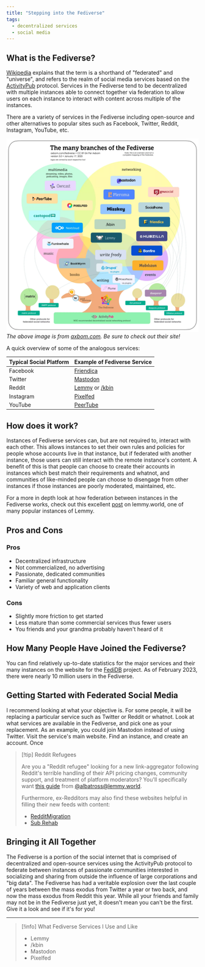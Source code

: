 ```yaml
---
title: "Stepping into the Fediverse"
tags:
  - decentralized services
  - social media
---
```


## What is the Fediverse?
[Wikipedia](https://en.wikipedia.org/wiki/Fediverse) explains that the term is a shorthand of "federated" and "universe", and refers to the realm of social media services based on the [ActivityPub](https://en.wikipedia.org/wiki/ActivityPub) protocol. Services in the Fediverse tend to be decentralized with multiple instances able to connect together via federation to allow users on each instance to interact with content across multiple of the instances.

There are a variety of services in the Fediverse including open-source and other alternatives to popular sites such as Facebook, Twitter, Reddit, Instagram, YouTube, etc.

![fediverse-branches-axbom-30-CC-BY-SA.png](/published/media/fediverse-branches-axbom-30-CC-BY-SA.png)
*The above image is from [axbom.com](https://axbom.com/fediverse/). Be sure to check out their site!*

A quick overview of some of the analogous services:

| **Typical Social Platform** | **Example of Fediverse Service** |
| ----------------------- | ----------------------------- |
| Facebook                | [Friendica](https://friendi.ca/)                     |
| Twitter                 | [Mastodon](https://mastodon.social/about)                      |
| Reddit                  | [Lemmy](https://join-lemmy.org/) or [/kbin](https://kbin.pub/en)                 |
| Instagram               | [Pixelfed](https://pixelfed.org/)                      |
| YouTube                 | [PeerTube](https://joinpeertube.org/en_US)                      |

## How does it work?
Instances of Fediverse services can, but are not required to, interact with each other. This allows instances to set their own rules and policies for people whose accounts live in that instance, but if federated with another instance, those users can still interact with the remote instance's content. A benefit of this is that people can choose to create their accounts in instances which best match their requirements and whatnot, and communities of like-minded people can choose to disengage from other instances if those instances are poorly moderated, maintained, etc. 

For a more in depth look at how federation between instances in the Fediverse works, check out this excellent [post](https://lemmy.world/post/149743) on lemmy.world, one of many popular instances of Lemmy.

## Pros and Cons
### Pros
- Decentralized infrastructure
- Not commercialized, no advertising
- Passionate, dedicated communities
- Familiar general functionality
- Variety of web and application clients
### Cons
- Slightly more friction to get started
- Less mature than some commercial services thus fewer users
- You friends and your grandma probably haven't heard of it

## How Many People Have Joined the Fediverse?
You can find relatively up-to-date statistics for the major services and their many instances on the website for the [FediDB](https://fedidb.org/) project. As of February 2023, there were nearly 10 million users in the Fediverse.

## Getting Started with Federated Social Media
I recommend looking at what your objective is. For some people, it will be replacing a particular service such as Twitter or Reddit or whatnot. Look at what services are available in the Fediverse, and pick one as your replacement. As an example, you could join Mastodon instead of using Twitter. Visit the service's main website. Find an instance, and create an account. Once

>[!tip] Reddit Refugees  
>
>Are you a "Reddit refugee" looking for a new link-aggregator following Reddit's terrible handling of their API pricing changes, community support, and treatment of platform moderators? You'll specifically want [this guide](https://lemmy.world/post/895639) from [@albatross@lemmy.world](https://lemmy.world/u/albatross).
>
> Furthermore, ex-Redditors may also find these websites helpful in filling their new feeds with content:
> - [RedditMigration](https://redditmigration.com/)
> - [Sub Rehab](https://sub.rehab/)

## Bringing it All Together
The Fediverse is a portion of the social internet that is comprised of decentralized and open-source services using the ActivityPub protocol to federate between instances of passionate communities interested in socializing and sharing from outside the influence of large corporations and "big data". The Fediverse has had a veritable explosion over the last couple of years between the mass exodus from Twitter a year or two back, and now the mass exodus from Reddit this year. While all your friends and family may not be in the Fediverse just yet, it doesn't mean you can't be the first. Give it a look and see if it's for you!

---
>[!info] What Fediverse Services I Use and Like
> - Lemmy
> - /kbin
> - Mastodon
> - Pixelfed

